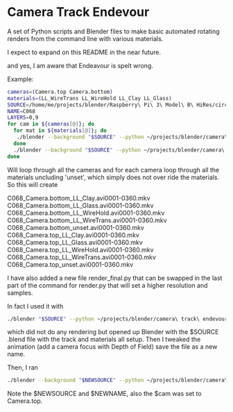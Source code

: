 Camera Track Endevour
=====================

A set of Python scripts and Blender files to make basic automated rotating renders from the command line with various materials.

I expect to expand on this README in the near future.

and yes, I am aware that Endeavour is spelt wrong.

Example:
```bash
cameras=(Camera.top Camera.bottom)
materials=(LL_WireTrans LL_WireHold LL_Clay LL_Glass)
SOURCE=/home/me/projects/blender/Raspberry\ Pi\ 3\ Model\ B\ HiRes/circuitboard68.blend
NAME=C068
LAYERS=0,9
for cam in ${cameras[@]}; do
  for mat in ${materials[@]}; do
   ./blender --background "$SOURCE" --python ~/projects/blender/camera\ track\ endevour/track.py --python ~/projects/blender/camera\ track\ endevour/materials.py --python ~/projects/blender/camera\ track\ endevour/setup.py -noaudio --python ~/projects/blender/camera\ track\ endevour/render.py --  -c "$cam" -m "$mat" -n "$NAME" -l "$LAYERS"
  done
  ./blender --background "$SOURCE" --python ~/projects/blender/camera\ track\ endevour/track.py --python ~/projects/blender/camera\ track\ endevour/materials.py --python ~/projects/blender/camera\ track\ endevour/setup.py -noaudio --python ~/projects/blender/camera\ track\ endevour/render.py --  -c "$cam" -n "$NAME" -l "$LAYERS"
done
```
Will loop through all the cameras and for each camera loop through all the materials uncluding 'unset', which simply does not over ride the materials.
So this will create

C068_Camera.bottom_LL_Clay.avi0001-0360.mkv
C068_Camera.bottom_LL_Glass.avi0001-0360.mkv
C068_Camera.bottom_LL_WireHold.avi0001-0360.mkv
C068_Camera.bottom_LL_WireTrans.avi0001-0360.mkv
C068_Camera.bottom_unset.avi0001-0360.mkv
C068_Camera.top_LL_Clay.avi0001-0360.mkv
C068_Camera.top_LL_Glass.avi0001-0360.mkv
C068_Camera.top_LL_WireHold.avi0001-0360.mkv
C068_Camera.top_LL_WireTrans.avi0001-0360.mkv
C068_Camera.top_unset.avi0001-0360.mkv

I have also added a new file render_final.py that can be swapped in the last part of the command for render.py that will set a higher resolution and samples.

In fact I used it with

```bash
./blender "$SOURCE" --python ~/projects/blender/camera\ track\ endevour/track.py --python ~/projects/blender/camera\ track\ endevour/materials.py --python ~/projects/blender/camera\ track\ endevour/setup.py -noaudio --  -c "$cam" -n "$NAME" -l "$LAYERS"
```
which did not do any rendering but opened up Blender with the $SOURCE .blend file with the track and materials all setup. Then I tweaked the animation (add a camera focus with Depth of Field) save the file as a new name.

Then, I ran

```bash
./blender --background "$NEWSOURCE" --python ~/projects/blender/camera\ track\ endevour/setup.py -noaudio --python ~/projects/blender/camera\ track\ endevour/render_final.py --  -c "$cam" -n "$NEWNAME" -l "$LAYERS"
```
Note the $NEWSOURCE and $NEWNAME, also the $cam was set to Camera.top.
